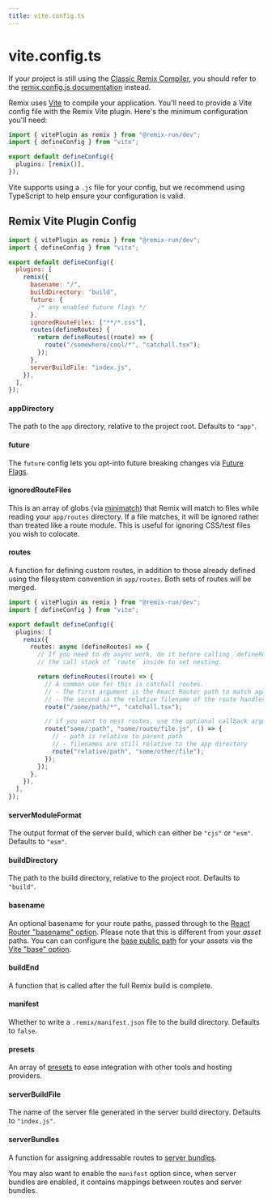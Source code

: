 ```yaml
---
title: vite.config.ts
---
```


# vite.config.ts

<docs-warning>If your project is still using the [Classic Remix Compiler][classic-remix-compiler], you should refer to the [remix.config.js documentation][remix-config] instead.</docs-warning>

Remix uses [Vite] to compile your application. You'll need to provide a Vite config file with the Remix Vite plugin. Here's the minimum configuration you'll need:

```ts filename=vite.config.ts
import { vitePlugin as remix } from "@remix-run/dev";
import { defineConfig } from "vite";

export default defineConfig({
  plugins: [remix()],
});
```

<docs-info>Vite supports using a `.js` file for your config, but we recommend using TypeScript to help ensure your configuration is valid.</docs-info>

## Remix Vite Plugin Config

```js filename=vite.config.ts
import { vitePlugin as remix } from "@remix-run/dev";
import { defineConfig } from "vite";

export default defineConfig({
  plugins: [
    remix({
      basename: "/",
      buildDirectory: "build",
      future: {
        /* any enabled future flags */
      },
      ignoredRouteFiles: ["**/*.css"],
      routes(defineRoutes) {
        return defineRoutes((route) => {
          route("/somewhere/cool/*", "catchall.tsx");
        });
      },
      serverBuildFile: "index.js",
    }),
  ],
});
```

#### appDirectory

The path to the `app` directory, relative to the project root. Defaults to
`"app"`.

#### future

The `future` config lets you opt-into future breaking changes via [Future Flags][future-flags].

#### ignoredRouteFiles

This is an array of globs (via [minimatch][minimatch]) that Remix will match to
files while reading your `app/routes` directory. If a file matches, it will be
ignored rather than treated like a route module. This is useful for ignoring
CSS/test files you wish to colocate.

#### routes

A function for defining custom routes, in addition to those already defined
using the filesystem convention in `app/routes`. Both sets of routes will be merged.

```ts filename=vite.config.ts
import { vitePlugin as remix } from "@remix-run/dev";
import { defineConfig } from "vite";

export default defineConfig({
  plugins: [
    remix({
      routes: async (defineRoutes) => {
        // If you need to do async work, do it before calling `defineRoutes`, we use
        // the call stack of `route` inside to set nesting.

        return defineRoutes((route) => {
          // A common use for this is catchall routes.
          // - The first argument is the React Router path to match against
          // - The second is the relative filename of the route handler
          route("/some/path/*", "catchall.tsx");

          // if you want to nest routes, use the optional callback argument
          route("some/:path", "some/route/file.js", () => {
            // - path is relative to parent path
            // - filenames are still relative to the app directory
            route("relative/path", "some/other/file");
          });
        });
      },
    }),
  ],
});
```

#### serverModuleFormat

The output format of the server build, which can either be `"cjs"` or `"esm"`.
Defaults to `"esm"`.

#### buildDirectory

The path to the build directory, relative to the project root. Defaults to
`"build"`.

#### basename

An optional basename for your route paths, passed through to the [React Router "basename" option][rr-basename]. Please note that this is different from your _asset_ paths. You can can configure the [base public path][vite-public-base-path] for your assets via the [Vite "base" option][vite-base].

#### buildEnd

A function that is called after the full Remix build is complete.

#### manifest

Whether to write a `.remix/manifest.json` file to the build directory. Defaults
to `false`.

#### presets

An array of [presets] to ease integration with other tools and hosting providers.

#### serverBuildFile

The name of the server file generated in the server build directory. Defaults to `"index.js"`.

#### serverBundles

A function for assigning addressable routes to [server bundles][server-bundles].

You may also want to enable the `manifest` option since, when server bundles are enabled, it contains mappings between routes and server bundles.

[classic-remix-compiler]: ../guides/vite#classic-remix-compiler-vs-remix-vite
[remix-config]: ./remix-config
[vite]: https://vitejs.dev
[future-flags]: ../start/future-flags
[minimatch]: https://npm.im/minimatch
[presets]: ../guides/presets
[server-bundles]: ../guides/server-bundles
[rr-basename]: https://reactrouter.com/en/main/routers/create-browser-router#basename
[vite-public-base-path]: https://vitejs.dev/config/shared-options.html#base
[vite-base]: https://vitejs.dev/config/shared-options.html#base
